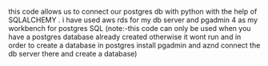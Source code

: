 this code allows us to connect our postgres db with python with the help of SQLALCHEMY . i have used aws rds for my db server and pgadmin 4 as my workbench for postgres SQL (note:-this code can only be used when you have a postgres database already created otherwise it wont run and in order to create a database in postgres install pgadmin and aznd connect the db server there and create a database) 
